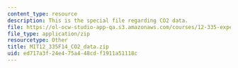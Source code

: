 ```yaml
---
content_type: resource
description: This is the special file regarding CO2 data.
file: https://ol-ocw-studio-app-qa.s3.amazonaws.com/courses/12-335-experimental-atmospheric-chemistry-fall-2014/ed717a3f24e475a448cdf1911a51118c_MIT12_335F14_CO2_data.zip
file_type: application/zip
resourcetype: Other
title: MIT12_335F14_CO2_data.zip
uid: ed717a3f-24e4-75a4-48cd-f1911a51118c
---
```

